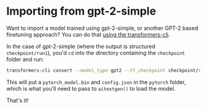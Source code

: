 # Importing from gpt-2-simple

Want to import a model trained using gpt-2-simple, or another GPT-2 based finetuning approach? You can do that [using the transformers-cli](https://huggingface.co/transformers/converting_tensorflow_models.html).

In the case of gpt-2-simple (where the output is structured `checkpoint/run1`), you'd `cd` into the directory containing the `checkpoint` folder and run:

```sh
transformers-cli convert --model_type gpt2 --tf_checkpoint checkpoint/run1 --pytorch_dump_output pytorch --config checkpoint/run1/hparams.json
```

This will put a `pytorch_model.bin` and `config.json` in the `pytorch` folder, which is what you'll need to pass to `aitextgen()` to load the model.

That's it!
